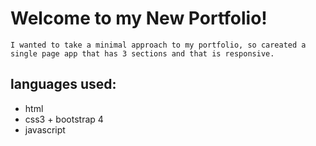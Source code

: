 # Welcome to my New Portfolio!
    I wanted to take a minimal approach to my portfolio, so careated a single page app that has 3 sections and that is responsive.

## languages used:
* html
* css3 + bootstrap 4
* javascript
